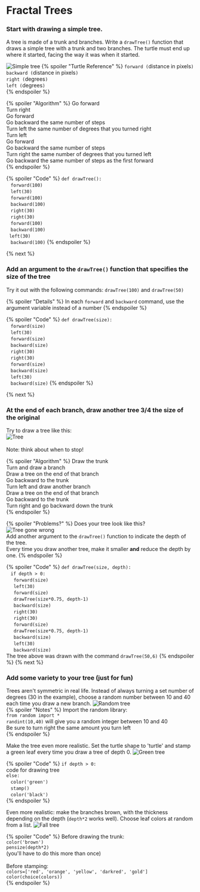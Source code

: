 # Fractal Trees
### Start with drawing a simple tree. 
A tree is made of a trunk and branches. Write a `drawTree()` function that draws a simple tree with a trunk and two branches. The turtle must end up where it started, facing the way it was when it started.

![Simple tree](https://raw.githubusercontent.com/martybillingsley/images/master/tree1.png) 
{% spoiler "Turtle Reference" %}
`forward (`distance in pixels`)`<br>
`backward (`distance in pixels`)`<br>
`right (`degrees`)`<br>
`left (`degrees`)`<br>
{% endspoiler %}

{% spoiler "Algorithm" %}
Go forward<br>
Turn right<br>
Go forward<br>
Go backward the same number of steps<br>
Turn left the same number of degrees that you turned right<br>
Turn left<br>
Go forward<br>
Go backward the same number of steps<br>
Turn right the same number of degrees that you turned left<br>
Go backward the same number of steps as the first forward<br>
{% endspoiler %}

{% spoiler "Code" %}
`def drawTree():`<br>
 &nbsp;&nbsp; `forward(100)`<br>
 &nbsp;&nbsp; `left(30)`<br>
 &nbsp;&nbsp; `forward(100)`<br>
 &nbsp;&nbsp; `backward(100)`<br>
 &nbsp;&nbsp; `right(30)`<br>
 &nbsp;&nbsp; `right(30)`<br>
 &nbsp;&nbsp; `forward(100)`<br>
 &nbsp;&nbsp; `backward(100)`<br>
  &nbsp;&nbsp;`left(30)`<br>
 &nbsp;&nbsp; `backward(100)`
{% endspoiler %}

{% next  %}

### Add an argument to the `drawTree()` function that specifies the size of the tree
Try it out with the following commands:
`drawTree(100)`
and
`drawTree(50)`

{% spoiler "Details" %}
In each `forward` and `backward` command, use the argument variable instead of a number
{% endspoiler %}

{% spoiler "Code" %}
`def drawTree(size):`<br>
 &nbsp;&nbsp; `forward(size)`<br>
 &nbsp;&nbsp; `left(30)`<br>
 &nbsp;&nbsp; `forward(size)`<br>
 &nbsp;&nbsp; `backward(size)`<br>
 &nbsp;&nbsp; `right(30)`<br>
 &nbsp;&nbsp; `right(30)`<br>
 &nbsp;&nbsp; `forward(size)`<br>
 &nbsp;&nbsp; `backward(size)`<br>
 &nbsp;&nbsp; `left(30)`<br>
 &nbsp;&nbsp; `backward(size)`
{% endspoiler %}

{% next  %}
### At the end of each branch, draw another tree 3/4 the size of the original
Try to draw a tree like this:<br>
![Tree](https://raw.githubusercontent.com/martybillingsley/images/master/tree3.png) <br>
<br>Note: think about when to stop!

{% spoiler "Algorithm" %}
Draw the trunk<br>
Turn and draw a branch<br>
Draw a tree on the end of that branch<br>
Go backward to the trunk<br>
Turn left and draw another branch<br>
Draw a tree on the end of that branch<br>
Go backward to the trunk<br>
Turn right and go backward down the trunk<br>
{% endspoiler %}

{% spoiler "Problems?" %}
Does your tree look like this?<br>
![Tree gone wrong](https://raw.githubusercontent.com/martybillingsley/images/master/tree2.png) <br>
Add another argument to the `drawTree()` function to indicate the depth of the tree.<br>
Every time you draw another tree, make it smaller **and** reduce the depth by one.
{% endspoiler %}

{% spoiler "Code" %}
`def drawTree(size, depth):`<br>
 &nbsp;&nbsp; `if depth > 0:`<br>
 &nbsp;&nbsp;&nbsp;&nbsp; `forward(size)`<br>
 &nbsp;&nbsp;&nbsp;&nbsp; `left(30)`<br>
 &nbsp;&nbsp;&nbsp;&nbsp; `forward(size)`<br>
 &nbsp;&nbsp;&nbsp;&nbsp; `drawTree(size*0.75, depth-1)`<br>
 &nbsp;&nbsp;&nbsp;&nbsp; `backward(size)`<br>
 &nbsp;&nbsp;&nbsp;&nbsp; `right(30)`<br>
 &nbsp;&nbsp;&nbsp;&nbsp; `right(30)`<br>
 &nbsp;&nbsp;&nbsp;&nbsp; `forward(size)`<br>
 &nbsp;&nbsp;&nbsp;&nbsp; `drawTree(size*0.75, depth-1)`<br>
 &nbsp;&nbsp;&nbsp;&nbsp; `backward(size)`<br>
 &nbsp;&nbsp;&nbsp;&nbsp; `left(30)`<br>
 &nbsp;&nbsp;&nbsp;&nbsp; `backward(size)`<br>
 The tree above was drawn with the command `drawTree(50,6)`
{% endspoiler %}
{% next  %}
### Add some variety to your tree (just for fun)

Trees aren't symmetric in real life. Instead of always turning a set number of degrees (30 in the example), choose a random number between 10 and 40 each time you draw a new branch.
![Random tree](https://raw.githubusercontent.com/martybillingsley/images/master/tree4.png) <br>
{% spoiler "Notes" %}
Import the random library:<br>
`from random import *`<br>
`randint(10,40)`  will give you a random integer between 10 and 40<br>
Be sure to turn right the same amount you turn left<br>
{% endspoiler %}

Make the tree even more realistic. Set the turtle shape to 'turtle' and stamp a green leaf every time you draw a tree of depth 0.
![Green tree](https://raw.githubusercontent.com/martybillingsley/images/master/tree5.png) <br>

{% spoiler "Code" %}
 `if depth > 0:`<br>
  code for drawing tree<br>
  `else:`<br>
  &nbsp;&nbsp; `color('green')`<br>
  &nbsp;&nbsp; `stamp()`<br>
  &nbsp;&nbsp; `color('black')`<br>
{% endspoiler %}

Even more realistic: make the branches brown, with the thickness depending on the depth (`depth*2` works well). Choose leaf colors at random from a list.
![Fall tree](https://raw.githubusercontent.com/martybillingsley/images/master/tree6.png) <br>

{% spoiler "Code" %}
Before drawing the trunk:<br>
`color('brown')`<br>
`pensize(depth*2)`<br>
(you'll have to do this more than once)<br><br>
Before stamping:<br>
`colors=['red', 'orange', 'yellow', 'darkred', 'gold']`<br>
`color(choice(colors))`<br>
{% endspoiler %}

